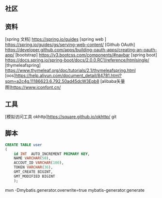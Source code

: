 ## 社区

## 资料
[spring 文档] https://spring.io/guides
[spring web ] https://spring.io/guides/gs/serving-web-content/
[Github OAuth] https://developer.github.com/apps/building-oauth-apps/creating-an-oauth-app/
[bootstrap] https://v3.bootcss.com/components/#navbar
[spring boot] https://docs.spring.io/spring-boot/docs/2.0.0.RC1/reference/htmlsingle/
[thymeleafspring] https://www.thymeleaf.org/doc/tutorials/2.1/thymeleafspring.html
[oos]https://help.aliyun.com/document_detail/84781.html?spm=a2c4g.11186623.6.792.50ad45dcW3Epb8
[alibaba矢量图]https://www.iconfont.cn/
## 工具 
[模拟访问工具 okhttp]https://square.github.io/okhttp/
git

## 脚本
```sql
CREATE TABLE user
( 
	id INT  AUTO_INCREMENT PRIMARY KEY,
	NAME VARCHAR(50),
	ACCOUT_ID VARCHAR(100),
	TOKEN VARCHAR(36),
	GMT_CREATE BIGINT,
	GMT_MODIFIED BIGINT
	);
```

mvn -Dmybatis.generator.overwrite=true mybatis-generator:generate

